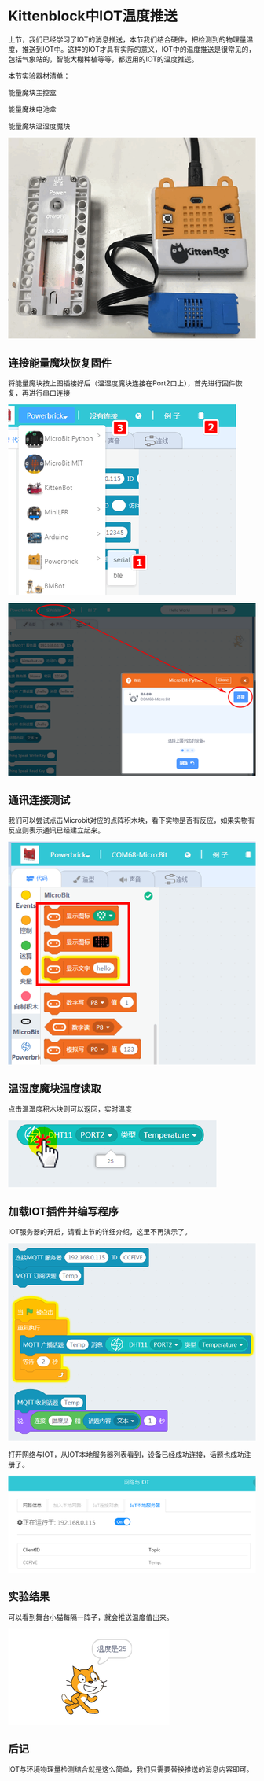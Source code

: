 # Kittenblock中IOT温度推送

上节，我们已经学习了IOT的消息推送，本节我们结合硬件，把检测到的物理量温度，推送到IOT中。这样的IOT才具有实际的意义，IOT中的温度推送是很常见的，包括气象站的，智能大棚种植等等，都运用的IOT的温度推送。

本节实验器材清单：

能量魔块主控盒

能量魔块电池盒

能量魔块温湿度魔块

![](./images/c06_01.png)

## 连接能量魔块恢复固件

将能量魔块按上图插接好后（温湿度魔块连接在Port2口上），首先进行固件恢复，再进行串口连接

![](./images/c06_02.png)

![](./images/c06_03.png)

## 通讯连接测试

我们可以尝试点击Microbit对应的点阵积木块，看下实物是否有反应，如果实物有反应则表示通讯已经建立起来。

![](./images/c06_04.png)

## 温湿度魔块温度读取

点击温湿度积木块则可以返回，实时温度

![](./images/c06_05.png)

## 加载IOT插件并编写程序

IOT服务器的开启，请看上节的详细介绍，这里不再演示了。

![](./images/c06_06.png)

打开网络与IOT，从IOT本地服务器列表看到，设备已经成功连接，话题也成功注册了。

![](./images/c06_07.png)

## 实验结果

可以看到舞台小猫每隔一阵子，就会推送温度值出来。

![](./images/c06_08.png)

## 后记

IOT与环境物理量检测结合就是这么简单，我们只需要替换推送的消息内容即可。
